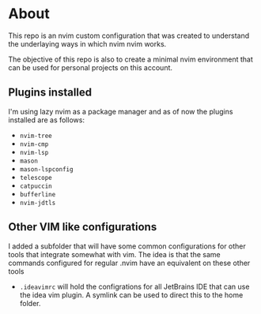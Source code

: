 # About
This repo is an nvim custom configuration that was created to understand the underlaying ways 
in which nvim nvim works.

The objective of this repo is also to create a minimal nvim environment that can be used
for personal projects on this account.

## Plugins installed
I'm using lazy nvim as a package manager and as of now the plugins installed are as follows:
* `nvim-tree`
* `nvim-cmp`
* `nvim-lsp`
* `mason`
* `mason-lspconfig`
* `telescope`
* `catpuccin`
* `bufferline`
* `nvim-jdtls`

## Other VIM like configurations
I added a subfolder that will have some common configurations for other tools that
integrate somewhat with vim. The idea is that the same commands configured for regular
.nvim have an equivalent on these other tools

* `.ideavimrc` will hold the configrations for all JetBrains IDE that can use the idea vim 
plugin. A symlink can be used to direct this to the home folder.
